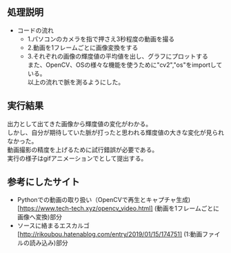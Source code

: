 ## 処理説明
  - コードの流れ
    - 1.パソコンのカメラを指で押さえ3秒程度の動画を撮る
    - 2.動画を1フレームごとに画像変換をする
    - 3.それぞれの画像の輝度値の平均値を出し、グラフにプロットする  
  また、OpenCV、OSの様々な機能を使うために"cv2","os"をimportしている。  
  以上の流れで脈を測るようにした。

## 実行結果  
出力として出てきた画像から輝度値の変化がわかる。  
しかし、自分が期待していた脈が打ったと思われる輝度値の大きな変化が見られなかった。  
動画撮影の精度を上げるために試行錯誤が必要である。  
実行の様子はgifアニメーションでとして提出する。

## 参考にしたサイト  
  - Pythonでの動画の取り扱い（OpenCVで再生とキャプチャ生成) [https://www.tech-tech.xyz/opencv_video.html]
    (動画を1フレームごとに画像へ変換)部分
  - ソースに絡まるエスカルゴ [http://rikoubou.hatenablog.com/entry/2019/01/15/174751]
    (1:動画ファイルの読み込み)部分
